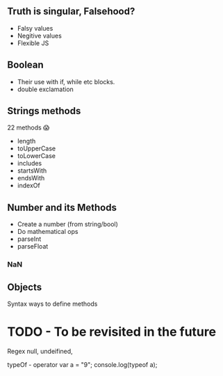 ## Truth is singular, Falsehood?

- Falsy values
- Negitive values
- Flexible JS

## Boolean

- Their use with if, while etc blocks.
- double exclamation

## Strings methods

22 methods 😱

- length
- toUpperCase
- toLowerCase
- includes
- startsWith
- endsWith
- indexOf

## Number and its Methods

- Create a number (from string/bool)
- Do mathematical ops
- parseInt
- parseFloat

### NaN

## Objects

Syntax
ways to define
methods

# TODO - To be revisited in the future

Regex
null, undeifined,

typeOf - operator
var a = "9";
console.log(typeof a);
